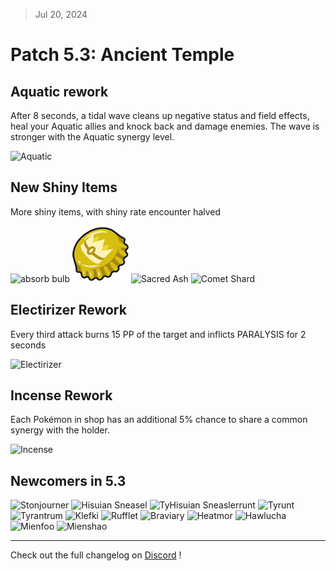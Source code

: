 > Jul 20, 2024

# Patch 5.3: Ancient Temple

## Aquatic rework

After 8 seconds, a tidal wave cleans up negative status and field effects, heal your Aquatic allies and knock back and damage enemies. The wave is stronger with the Aquatic synergy level.

![Aquatic](https://raw.githubusercontent.com/keldaanCommunity/pokemonAutoChess/3c11a620df1707e68b30743b29cf900c0dd0c87e/app/public/src/assets/types/AQUATIC.svg)

## New Shiny Items

More shiny items, with shiny rate encounter halved

![absorb bulb](https://raw.githubusercontent.com/keldaanCommunity/pokemonAutoChess/master/app/public/src/assets/item%7Btps%7D/ABSORB_BULB.png)
![Gold Bottle Cap](https://raw.githubusercontent.com/keldaanCommunity/pokemonAutoChess/master/app/public/src/assets/item%7Btps%7D/GOLD_BOTTLE_CAP.png)
![Sacred Ash](https://raw.githubusercontent.com/keldaanCommunity/pokemonAutoChess/master/app/public/src/assets/item%7Btps%7D/SACRED_ASH.png)
![Comet Shard](https://raw.githubusercontent.com/keldaanCommunity/pokemonAutoChess/master/app/public/src/assets/item%7Btps%7D/COMET_SHARD.png)

## Electirizer Rework

Every third attack burns 15 PP of the target and inflicts PARALYSIS for 2 seconds

![Electirizer](https://raw.githubusercontent.com/keldaanCommunity/pokemonAutoChess/master/app/public/src/assets/item%7Btps%7D/ELECTIRIZER.png)

## Incense Rework

Each Pokémon in shop has an additional 5% chance to share a common synergy with the holder.

![Incense](https://raw.githubusercontent.com/keldaanCommunity/pokemonAutoChess/master/app/public/src/assets/item%7Btps%7D/INCENSE.png)

## Newcomers in 5.3

![Stonjourner](https://raw.githubusercontent.com/PMDCollab/SpriteCollab/master/portrait/0874/Normal.png)
![Hisuian Sneasel](https://raw.githubusercontent.com/PMDCollab/SpriteCollab/master/portrait/0215/0001/Normal.png)
![TyHisuian Sneaslerrunt](https://raw.githubusercontent.com/PMDCollab/SpriteCollab/master/portrait/0903/Normal.png)
![Tyrunt](https://raw.githubusercontent.com/PMDCollab/SpriteCollab/master/portrait/0696/Normal.png)
![Tyrantrum](https://raw.githubusercontent.com/PMDCollab/SpriteCollab/master/portrait/0697/Normal.png)
![Klefki](https://raw.githubusercontent.com/PMDCollab/SpriteCollab/master/portrait/0707/Normal.png)
![Rufflet](https://raw.githubusercontent.com/PMDCollab/SpriteCollab/master/portrait/0627/Normal.png)
![Braviary](https://raw.githubusercontent.com/PMDCollab/SpriteCollab/master/portrait/0628/Normal.png)
![Heatmor](https://raw.githubusercontent.com/PMDCollab/SpriteCollab/master/portrait/0631/Normal.png)
![Hawlucha](https://raw.githubusercontent.com/PMDCollab/SpriteCollab/master/portrait/0701/Normal.png)
![Mienfoo](https://raw.githubusercontent.com/PMDCollab/SpriteCollab/master/portrait/0619/Normal.png)
![Mienshao](https://raw.githubusercontent.com/PMDCollab/SpriteCollab/master/portrait/0620/Normal.png)

---

Check out the full changelog on [Discord](https://discord.com/channels/737230355039387749/737230355039387752/1264453620821393481) !

